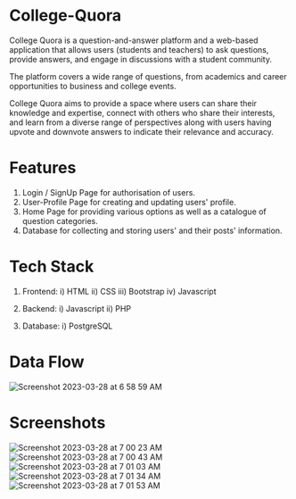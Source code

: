 # College-Quora

College Quora is a question-and-answer platform and a web-based application that allows users (students and teachers) to ask questions, provide answers, and engage in discussions with a student community. 

The platform covers a wide range of questions, from academics and career opportunities to business and college events. 

College Quora aims to provide a space where users can share their knowledge and expertise, connect with others who share their interests, and learn from a diverse range of perspectives along with users having upvote and downvote answers to indicate their relevance and accuracy.

# Features

1. Login / SignUp Page for authorisation of users.
2. User-Profile Page for creating and updating users' profile.
3. Home Page for providing various options as well as a catalogue of question categories.
4. Database for collecting and storing users' and their posts' information.

# Tech Stack
1. Frontend:
   i) HTML
   ii) CSS 
   iii) Bootstrap
   iv) Javascript

2. Backend:
   i) Javascript
   ii) PHP

3. Database:
   i) PostgreSQL

# Data Flow


![Screenshot 2023-03-28 at 6 58 59 AM](https://user-images.githubusercontent.com/97676121/228103200-d0a725e9-68a5-402f-a8f2-c64b87edd10e.png)


# Screenshots 


![Screenshot 2023-03-28 at 7 00 23 AM](https://user-images.githubusercontent.com/97676121/228103363-76558042-d9b7-489e-ac27-14179699984b.png)
![Screenshot 2023-03-28 at 7 00 43 AM](https://user-images.githubusercontent.com/97676121/228103402-08a6aef7-9198-4d78-91b0-7f7c2edc130f.png)
![Screenshot 2023-03-28 at 7 01 03 AM](https://user-images.githubusercontent.com/97676121/228103443-c3ac5c30-7cc6-49c6-b5c8-4f8851f928f4.png)
![Screenshot 2023-03-28 at 7 01 34 AM](https://user-images.githubusercontent.com/97676121/228103507-038b477a-c4a6-4d4c-8d60-8431515d9b78.png)
![Screenshot 2023-03-28 at 7 01 53 AM](https://user-images.githubusercontent.com/97676121/228103550-21cefc33-8ba4-414b-8872-f52cc0952472.png)
